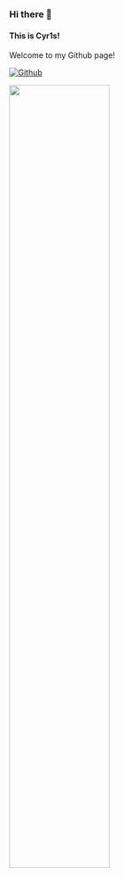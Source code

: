 ### Hi there 👋 

#### This is Cyr1s!

Welcome to my Github page!

[![Github](https://img.shields.io/badge/-Github-000?style=flat&logo=Github&logoColor=white)](https://github.com/tri-blade)

<p>
	<img width="60%" align="center" src="https://github-readme-stats.vercel.app/api?username=Cyr1s-dev&show_icons=true&theme=transparent" />
